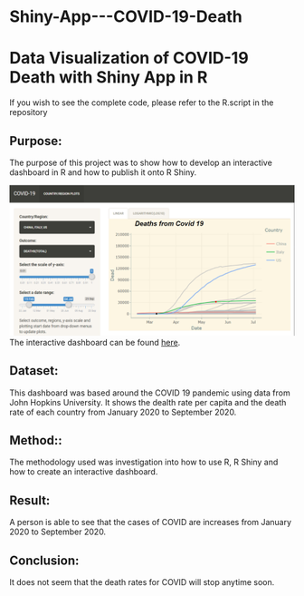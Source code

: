 # Shiny-App---COVID-19-Death
# Data Visualization of COVID-19 Death with Shiny App in R

If you wish to see the complete code, please refer to the R.script in the repository

## Purpose:

The purpose of this project was to show how to develop an interactive dashboard in R and how to publish it onto R Shiny.

![shinyApp](/Rshiny_web_interface.png)
The interactive dashboard can be found [here](https://michaelwarner.shinyapps.io/Shiny-App---COVID-19-Death-main/).

## Dataset:
This dashboard was based around the COVID 19 pandemic using data from John Hopkins University. It shows the dealth rate per capita and the death rate of each country from January 2020 to September 2020.

## Method::

The methodology used was investigation into how to use R, R Shiny and how to create an interactive dashboard.

## Result:
A person is able to see that the cases of COVID are increases from January 2020 to September 2020.

## Conclusion:
It does not seem that the death rates for COVID will stop anytime soon.
